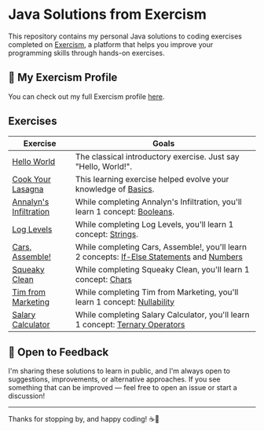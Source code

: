 # Java Solutions from Exercism

This repository contains my personal Java solutions to coding exercises completed on [Exercism](https://exercism.org/),
a platform that helps you improve your programming skills through hands-on exercises.

## 👤 My Exercism Profile

You can check out my full Exercism profile [here](https://exercism.org/profiles/Valmati).

## Exercises

| Exercise                                        | Goals                                                                                                                                                                                                          |
|-------------------------------------------------|----------------------------------------------------------------------------------------------------------------------------------------------------------------------------------------------------------------|
| [Hello World](hello-world/)                     | The classical introductory exercise. Just say "Hello, World!".                                                                                                                                                 |
| [Cook Your Lasagna](lasagna/)                   | This learning exercise helped evolve your knowledge of [Basics](https://exercism.org/tracks/java/concepts/basics).                                                                                             |
| [Annalyn's Infiltration](annalyns-infiltration) | While completing Annalyn's Infiltration, you'll learn 1 concept: [Booleans](https://exercism.org/tracks/java/concepts/booleans).                                                                               |
| [Log Levels](log-levels)                        | While completing Log Levels, you'll learn 1 concept: [Strings](https://exercism.org/tracks/java/concepts/strings).                                                                                             |
| [Cars, Assemble!](cars_assemble)                | While completing Cars, Assemble!, you'll learn 2 concepts: [If-Else Statements](https://exercism.org/tracks/java/concepts/if-else-statements) and [Numbers](https://exercism.org/tracks/java/concepts/numbers) |
| [Squeaky Clean](squeaky-clean)                  | While completing Squeaky Clean, you'll learn 1 concept: [Chars](https://exercism.org/tracks/java/concepts/chars)                                                                                               |
| [Tim from Marketing](tim-fom_marketing)         | While completing Tim from Marketing, you'll learn 1 concept: [Nullability](https://exercism.org/tracks/java/concepts/nullability)                                                                              |
| [Salary Calculator](salary-calculator)          | While completing Salary Calculator, you'll learn 1 concept: [Ternary Operators](https://exercism.org/tracks/java/concepts/ternary-operators)                                                                   |

## 💬 Open to Feedback

I'm sharing these solutions to learn in public, and I'm always open to suggestions, improvements, or alternative
approaches. If you see something that can be improved — feel free to open an issue or start a discussion!

---

Thanks for stopping by, and happy coding! ☕🚀

